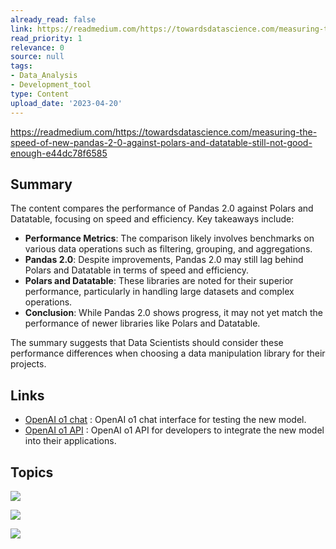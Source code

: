```yaml
---
already_read: false
link: https://readmedium.com/https://towardsdatascience.com/measuring-the-speed-of-new-pandas-2-0-against-polars-and-datatable-still-not-good-enough-e44dc78f6585
read_priority: 1
relevance: 0
source: null
tags:
- Data_Analysis
- Development_tool
type: Content
upload_date: '2023-04-20'
---
```


https://readmedium.com/https://towardsdatascience.com/measuring-the-speed-of-new-pandas-2-0-against-polars-and-datatable-still-not-good-enough-e44dc78f6585
## Summary

The content compares the performance of Pandas 2.0 against Polars and Datatable, focusing on speed and efficiency. Key takeaways include:

- **Performance Metrics**: The comparison likely involves benchmarks on various data operations such as filtering, grouping, and aggregations.
- **Pandas 2.0**: Despite improvements, Pandas 2.0 may still lag behind Polars and Datatable in terms of speed and efficiency.
- **Polars and Datatable**: These libraries are noted for their superior performance, particularly in handling large datasets and complex operations.
- **Conclusion**: While Pandas 2.0 shows progress, it may not yet match the performance of newer libraries like Polars and Datatable.

The summary suggests that Data Scientists should consider these performance differences when choosing a data manipulation library for their projects.
## Links

- [OpenAI o1 chat](https://openai01.net/) : OpenAI o1 chat interface for testing the new model.
- [OpenAI o1 API](https://openaio1api.com/) : OpenAI o1 API for developers to integrate the new model into their applications.

## Topics

![](topics/Library/Datatable)

![](topics/Library/Pandas)

![](topics/Library/Polars)